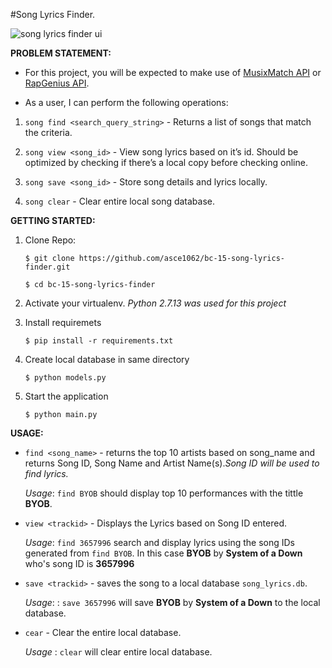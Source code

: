 #Song Lyrics Finder.

![song lyrics finder ui](https://i.imgur.com/wSjNUJN.png) 

**PROBLEM STATEMENT:**

- For this project, you will be expected to make use of [MusixMatch API](https://developer.musixmatch.com/) or [RapGenius API](https://docs.genius.com/).

- As a user, I can perform the following operations:

1. `song find <search_query_string>` - Returns a list of songs that match the criteria.

2. `song view <song_id>` - View song lyrics based on it’s id. Should be optimized by checking if there’s a local copy before checking online.

3. `song save <song_id>` - Store song details and lyrics locally.

4. `song clear` - Clear entire local song database.

**GETTING STARTED:**

1. Clone Repo:

    ```
    $ git clone https://github.com/asce1062/bc-15-song-lyrics-finder.git
    ```
    ```
    $ cd bc-15-song-lyrics-finder
    ```

2.  Activate your virtualenv. _Python 2.7.13 was used for this project_

3. Install requiremets

    ```
    $ pip install -r requirements.txt
    ```
4. Create local database in same directory

    ```
    $ python models.py
    ```

5. Start the application 

    ```
    $ python main.py
    ```
**USAGE:**
 
- ```find <song_name>``` - returns the top 10 artists based on song_name and returns Song ID, Song Name and Artist Name(s)._Song ID will be used to find lyrics._
 
    *Usage*: ```find BYOB``` should display top 10 performances with the tittle **BYOB**.
- ```view <trackid>``` - Displays the Lyrics based on Song ID entered.
    
    *Usage*: ```find 3657996``` search and display lyrics using the song IDs generated from ```find BYOB```. In this case **BYOB** by **System of a Down** who's song ID is **3657996**
- ```save <trackid>``` - saves the song to a local database ```song_lyrics.db```.
    
    *Usage*: : ```save 3657996``` will save **BYOB** by **System of a Down** to the local database.
- ```cear``` - Clear the entire local database.
 
    *Usage* : ```clear``` will clear entire local database.
 